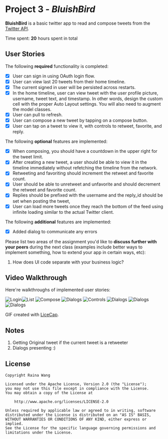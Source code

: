 # Project 3 - *BluishBird*

**BluishBird** is a basic twitter app to read and compose tweets from the [Twitter API](https://apps.twitter.com/).

Time spent: **20** hours spent in total

## User Stories

The following **required** functionality is completed:

- [x] User can sign in using OAuth login flow.
- [x] User can view last 20 tweets from their home timeline.
- [x] The current signed in user will be persisted across restarts.
- [x] In the home timeline, user can view tweet with the user profile picture, username, tweet text, and timestamp.  In other words, design the custom cell with the proper Auto Layout settings.  You will also need to augment the model classes.
- [x] User can pull to refresh.
- [x] User can compose a new tweet by tapping on a compose button.
- [x] User can tap on a tweet to view it, with controls to retweet, favorite, and reply.

The following **optional** features are implemented:

- [x] When composing, you should have a countdown in the upper right for the tweet limit.
- [x] After creating a new tweet, a user should be able to view it in the timeline immediately without refetching the timeline from the network.
- [x] Retweeting and favoriting should increment the retweet and favorite count.
- [x] User should be able to unretweet and unfavorite and should decrement the retweet and favorite count.
- [x] Replies should be prefixed with the username and the reply_id should be set when posting the tweet,
- [x] User can load more tweets once they reach the bottom of the feed using infinite loading similar to the actual Twitter client.

The following **additional** features are implemented:

- [x] Added dialog to communicate any errors

Please list two areas of the assignment you'd like to **discuss further with your peers** during the next class (examples include better ways to implement something, how to extend your app in certain ways, etc):

1. How does UI code separate with your business logic?

## Video Walkthrough

Here're walkthroughs of implemented user stories:

<img src='https://i.imgur.com/XMgtgs6.gif' title='Login and logout' width='' alt='Login' /><img src='https://i.imgur.com/JWR35JM.gif' title='List view' width='' alt='List' />
<img src='https://i.imgur.com/G7k5xom.gif' title='Compose' width='' alt='Compose' />
<img src='https://i.imgur.com/K9oPDM4.gif' title='Compose' width='' alt='Dialogs' />
<img src='https://i.imgur.com/cD9ALrm.gif' title='Controls' width='' alt='Controls' />
<img src='https://i.imgur.com/4Io8fkl.gif' title='Dialogs' width='' alt='Dialogs' />
<img src='https://i.imgur.com/YnWVlWy.gif' title='Dialogs' width='' alt='Dialogs' />
<img src='https://i.imgur.com/o1kwNac.jpeg' title='Dialogs' width='' alt='Dialogs' />

GIF created with [LiceCap](http://www.cockos.com/licecap/).

## Notes

1. Getting Original tweet if the current tweet is a retweeter
2. Dialogs presenting :)

## License

    Copyright Raina Wang

    Licensed under the Apache License, Version 2.0 (the "License");
    you may not use this file except in compliance with the License.
    You may obtain a copy of the License at

        http://www.apache.org/licenses/LICENSE-2.0

    Unless required by applicable law or agreed to in writing, software
    distributed under the License is distributed on an "AS IS" BASIS,
    WITHOUT WARRANTIES OR CONDITIONS OF ANY KIND, either express or implied.
    See the License for the specific language governing permissions and
    limitations under the License.
